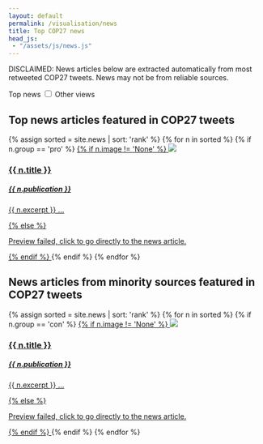 ```yaml
---
layout: default
permalink: /visualisation/news
title: Top COP27 news
head_js:
 - "/assets/js/news.js"
---
```



<p class="text-center">DISCLAIMED: News articles below are extracted automatically from most retweeted COP27 tweets. News may not be from reliable sources.</p>

<div class="toggle text-center">
  <span class="green">Top news</span>
  <label class="switch"><input type="checkbox" onclick="Redraw(this)"><span class="slider"></span></label>
  <span class="red">Other views</span>
</div>


<div id="news-pro">
<h2 class="text-center">Top news articles featured in COP27 tweets</h2>
{% assign sorted = site.news | sort: 'rank' %}
{% for n in sorted %}
  {% if n.group == 'pro' %}
  <a class="col-1-of-3 text-center" href="{{ n.link }}" rel="noopener noreferrer" target="_blank">
  {% if n.image != 'None' %}
    <img src="{{ n.image }}">
    <h3>{{ n.title }}</h3>
    <h5>{{ n.publication }}</h5>
    <p>{{ n.excerpt }} ...</p>
  {% else %}
    <div class="preview-failed">
    <p>Preview failed, click to go directly to the news article.</p>
    </div>
  {% endif %}
  </a>
  {% endif %}
{% endfor %}
</div>

<div id="news-con" class="hide">
<h2 class="text-center">News articles from minority sources featured in COP27 tweets</h2>
{% assign sorted = site.news | sort: 'rank' %}
{% for n in sorted %}
  {% if n.group == 'con' %}
  <a class="col-1-of-3 text-center" href="{{ n.link }}" rel="noopener noreferrer" target="_blank">
  {% if n.image != 'None' %}
    <img src="{{ n.image }}">
    <h3>{{ n.title }}</h3>
    <h5>{{ n.publication }}</h5>
    <p>{{ n.excerpt }} ...</p>
  {% else %}
    <div class="preview-failed">
    <p>Preview failed, click to go directly to the news article.</p>
    </div>
  {% endif %}
  </a>
  {% endif %}
{% endfor %}
</div>
